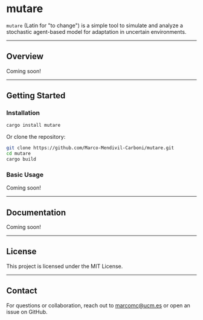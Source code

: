 
# mutare

`mutare` (Latin for "to change") is a simple tool to simulate and analyze a stochastic agent-based model for adaptation in uncertain environments.

---

## Overview

Coming soon!

---

## Getting Started

### Installation

```bash
cargo install mutare
```

Or clone the repository:

```bash
git clone https://github.com/Marco-Mendivil-Carboni/mutare.git
cd mutare
cargo build
```

### Basic Usage

Coming soon!

---

## Documentation

Coming soon!

---

## License

This project is licensed under the MIT License.

---

## Contact

For questions or collaboration, reach out to marcomc@ucm.es or open an issue on GitHub.
